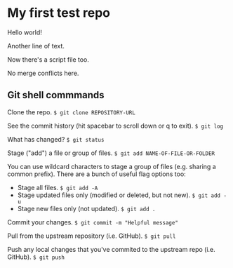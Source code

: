# My first test repo

Hello world!

Another line of text.

Now there's a script file too.

No merge conflicts here.




## Git shell commmands

Clone the repo.
`$ git clone REPOSITORY-URL`

See the commit history (hit spacebar to scroll down or q to exit).
`$ git log`

What has changed?
`$ git status`

Stage ("add") a file or group of files.
`$ git add NAME-OF-FILE-OR-FOLDER`

You can use wildcard characters to stage a group of files (e.g. sharing a common prefix). There are a bunch of useful flag options too:

* Stage all files.
  `$ git add -A`
* Stage updated files only (modified or deleted, but not new).
  `$ git add -u`
* Stage new files only (not updated).
  `$ git add .`

Commit your changes.
`$ git commit -m "Helpful message"`

Pull from the upstream repository (i.e. GitHub).
`$ git pull`

Push any local changes that you've commited to the upstream repo (i.e. GitHub).
`$ git push`


